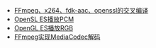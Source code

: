 - [FFmpeg、x264、fdk-aac、openssl的交叉编译](https://qincji.gitee.io/2021/01/24/ffmpeg/21_build_for_android/)
- [OpenSL ES播放PCM](https://qincji.gitee.io/2021/01/26/afplayer/01_opensl_es/)
- [OpenGL ES播放RGB](https://qincji.gitee.io/2021/01/30/afplayer/02_opengl_es/)
- [FFmpeg实现MediaCodec解码](https://qincji.gitee.io/2021/02/01/afplayer/03_mediacodec/)
